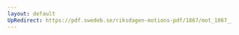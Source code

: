 ```yaml
---
layout: default
UpRedirect: https://pdf.swedeb.se/riksdagen-motions-pdf/1867/mot_1867__fk__00008/mot_1867__fk__00008_001.pdf
---
```

